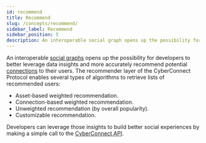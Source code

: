 ```yaml
---
id: recommend
title: Recommend
slug: /concepts/recommend/
sidebar_label: Recommend
sidebar_position: 5
description: An interoperable social graph opens up the possibility for developers to better leverage data insights and more accurately recommend potential connections to their users.
---
```


An interoperable [social graphs](/concepts/social-graph/) opens up the possibility for developers to better leverage data insights and more accurately recommend potential [connections](/concepts/connection/) to their users. The recommender layer of the CyberConnect Protocol enables several types of algorithms to retrieve lists of recommended users:

<ul>
    <li>Asset-based weighted recommendation.</li>
    <li>Connection-based weighted recommendation.</li>
    <li>Unweighted recommendation (by overall popularity).</li>
    <li>Customizable recommendation.</li>
</ul>

Developers can leverage those insights to build better social experiences by making a simple call to the [CyberConnect API](/V1/cyberconnect-api/overview/).
